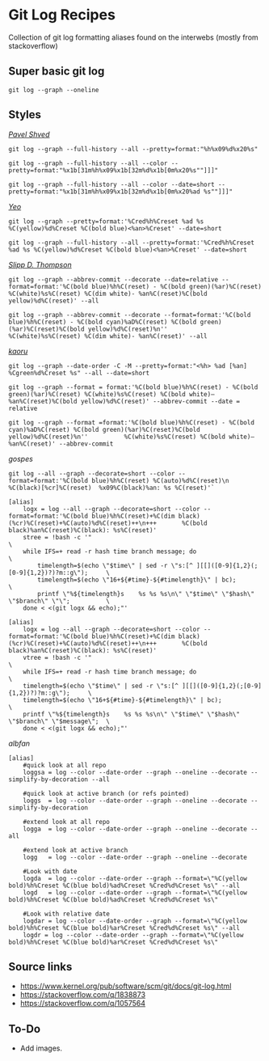 Git Log Recipes
===============
Collection of git log formatting aliases found on the interwebs (mostly from stackoverflow)

Super basic git log
---------------
    git log --graph --oneline

Styles
---------------
*[Pavel Shved](http://coldattic.info)*

    git log --graph --full-history --all --pretty=format:"%h%x09%d%x20%s"

    git log --graph --full-history --all --color --pretty=format:"%x1b[31m%h%x09%x1b[32m%d%x1b[0m%x20%s""]]]"

    git log --graph --full-history --all --color --date=short --pretty=format:"%x1b[31m%h%x09%x1b[32m%d%x1b[0m%x20%ad %s""]]]"

*[Yeo](http://blog.eugene-yeo.in/)*

    git log --graph --pretty=format:'%Cred%h%Creset %ad %s %C(yellow)%d%Creset %C(bold blue)<%an>%Creset' --date=short

    git log --graph --full-history --all --pretty=format:'%Cred%h%Creset %ad %s %C(yellow)%d%Creset %C(bold blue)<%an>%Creset' --date=short

*[Slipp D. Thompson](http://slippyd.com)*

    git log --graph --abbrev-commit --decorate --date=relative --format=format:'%C(bold blue)%h%C(reset) - %C(bold green)(%ar)%C(reset) %C(white)%s%C(reset) %C(dim white)- %an%C(reset)%C(bold yellow)%d%C(reset)' --all

    git log --graph --abbrev-commit --decorate --format=format:'%C(bold blue)%h%C(reset) - %C(bold cyan)%aD%C(reset) %C(bold green)(%ar)%C(reset)%C(bold yellow)%d%C(reset)%n''          %C(white)%s%C(reset) %C(dim white)- %an%C(reset)' --all

*[kaoru](http://d.hatena.ne.jp/coiledcoil)*

    git log --graph --date-order -C -M --pretty=format:"<%h> %ad [%an] %Cgreen%d%Creset %s" --all --date=short

    git log --graph --format = format:'%C(bold blue)%h%C(reset) - %C(bold green)(%ar)%C(reset) %C(white)%s%C(reset) %C(bold white)— %an%C(reset)%C(bold yellow)%d%C(reset)' --abbrev-commit --date = relative

    git log --graph --format =format:'%C(bold blue)%h%C(reset) - %C(bold cyan)%aD%C(reset) %C(bold green)(%ar)%C(reset)%C(bold yellow)%d%C(reset)%n''          %C(white)%s%C(reset) %C(bold white)— %an%C(reset)' --abbrev-commit


*gospes*

    git log --all --graph --decorate=short --color --format=format:'%C(bold blue)%h%C(reset) %C(auto)%d%C(reset)\n         %C(black)[%cr]%C(reset)  %x09%C(black)%an: %s %C(reset)'`

    [alias]
        logx = log --all --graph --decorate=short --color --format=format:'%C(bold blue)%h%C(reset)+%C(dim black)(%cr)%C(reset)+%C(auto)%d%C(reset)++\n+++       %C(bold black)%an%C(reset)%C(black): %s%C(reset)'
        stree = !bash -c '"                                                                             \
        while IFS=+ read -r hash time branch message; do                                            \
            timelength=$(echo \"$time\" | sed -r \"s:[^ ][[]([0-9]{1,2}(;[0-9]{1,2})?)?m::g\");     \
            timelength=$(echo \"16+${#time}-${#timelength}\" | bc);                                 \
            printf \"%${timelength}s    %s %s %s\n\" \"$time\" \"$hash\" \"$branch\" \"\";          \
        done < <(git logx && echo);"'

    [alias]
        logx = log --all --graph --decorate=short --color --format=format:'%C(bold blue)%h%C(reset)+%C(dim black)(%cr)%C(reset)+%C(auto)%d%C(reset)++\n+++       %C(bold black)%an%C(reset)%C(black): %s%C(reset)'
        vtree = !bash -c '"                                                                             \
        while IFS=+ read -r hash time branch message; do                                            \
        timelength=$(echo \"$time\" | sed -r \"s:[^ ][[]([0-9]{1,2}(;[0-9]{1,2})?)?m::g\");     \
        timelength=$(echo \"16+${#time}-${#timelength}\" | bc);                                 \
        printf \"%${timelength}s    %s %s %s\n\" \"$time\" \"$hash\" \"$branch\" \"$message\";  \
        done < <(git logx && echo);"'

*albfan*

    [alias]
        #quick look at all repo
        loggsa = log --color --date-order --graph --oneline --decorate --simplify-by-decoration --all

        #quick look at active branch (or refs pointed)
        loggs  = log --color --date-order --graph --oneline --decorate --simplify-by-decoration

        #extend look at all repo
        logga  = log --color --date-order --graph --oneline --decorate --all

        #extend look at active branch
        logg   = log --color --date-order --graph --oneline --decorate

        #Look with date
        logda  = log --color --date-order --graph --format=\"%C(yellow bold)%h%Creset %C(blue bold)%ad%Creset %Cred%d%Creset %s\" --all
        logd   = log --color --date-order --graph --format=\"%C(yellow bold)%h%Creset %C(blue bold)%ad%Creset %Cred%d%Creset %s\"        

        #Look with relative date
        logdar = log --color --date-order --graph --format=\"%C(yellow bold)%h%Creset %C(blue bold)%ar%Creset %Cred%d%Creset %s\" --all
        logdr = log --color --date-order --graph --format=\"%C(yellow bold)%h%Creset %C(blue bold)%ar%Creset %Cred%d%Creset %s\"  

Source links
---------------
- https://www.kernel.org/pub/software/scm/git/docs/git-log.html
- https://stackoverflow.com/q/1838873
- https://stackoverflow.com/q/1057564

 To-Do
---------------
- Add images.
